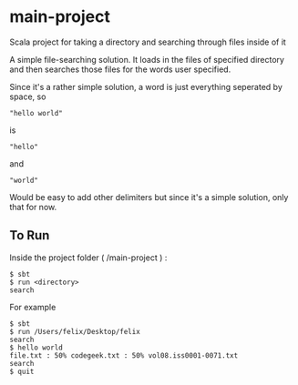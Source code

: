 # main-project
Scala project for taking a directory and searching through files inside of it


A simple file-searching solution. It loads in the files of specified directory and then searches those files for the words user specified.

Since it's a rather simple solution, a word is just everything seperated by space, so 
```
"hello world" 
```
is 
```
"hello"
```
and 
```
"world"
```
Would be easy to add other delimiters but since it's a simple solution, only that for now.


## To Run
Inside the project folder ( /main-project ) :
```
$ sbt
$ run <directory>
search
```

For example

```
$ sbt
$ run /Users/felix/Desktop/felix
search
$ hello world
file.txt : 50% codegeek.txt : 50% vol08.iss0001-0071.txt 
search
$ quit
```
  
  
